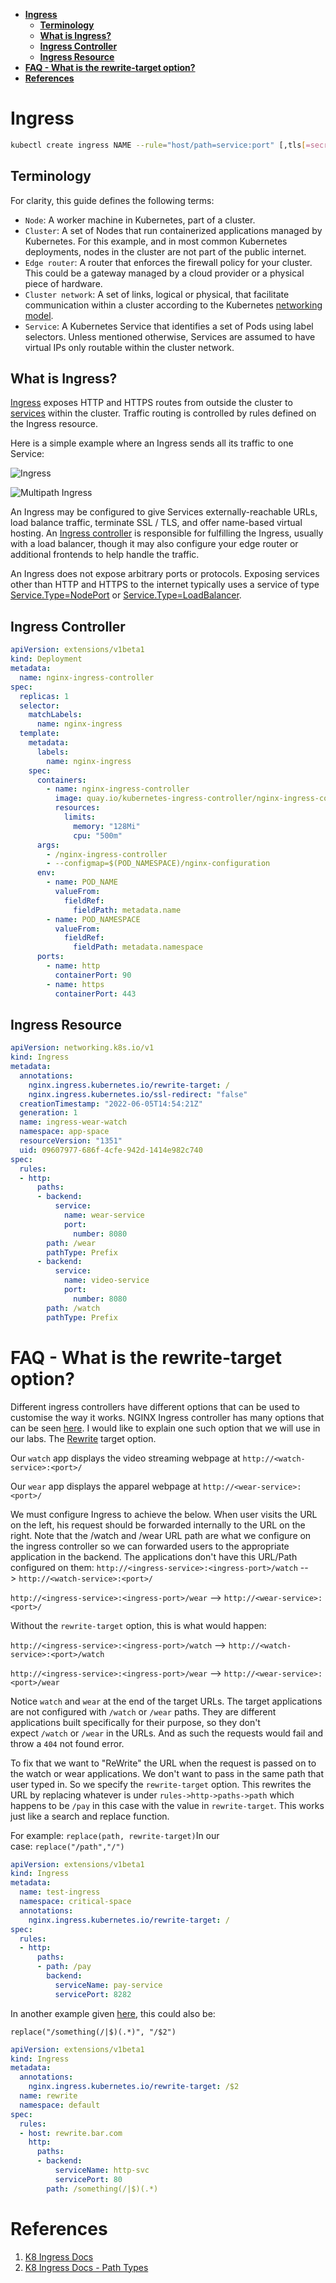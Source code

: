 - [**Ingress**](#ingress)
  - [**Terminology**](#terminology)
  - [**What is Ingress?**](#what-is-ingress)
  - [**Ingress Controller**](#ingress-controller)
  - [**Ingress Resource**](#ingress-resource)
- [**FAQ - What is the rewrite-target option?**](#faq---what-is-the-rewrite-target-option)
- [**References**](#references)

# **Ingress**
```bash
kubectl create ingress NAME --rule="host/path=service:port" [,tls[=secret]]
``` 

## **Terminology**

For clarity, this guide defines the following terms:

* `Node`: A worker machine in Kubernetes, part of a cluster.
* `Cluster`: A set of Nodes that run containerized applications managed by Kubernetes. For this example, and in most common Kubernetes deployments, nodes in the cluster are not part of the public internet.
* `Edge router`: A router that enforces the firewall policy for your cluster. This could be a gateway managed by a cloud provider or a physical piece of hardware.
* `Cluster network`: A set of links, logical or physical, that facilitate communication within a cluster according to the Kubernetes [networking model](https://kubernetes.io/docs/concepts/cluster-administration/networking/).
* `Service`: A Kubernetes Service that identifies a set of Pods using label selectors. Unless mentioned otherwise, Services are assumed to have virtual IPs only routable within the cluster network.

## **What is Ingress?**

[Ingress](https://kubernetes.io/docs/reference/generated/kubernetes-api/v1.24/#ingress-v1-networking-k8s-io) exposes HTTP and HTTPS routes from outside the cluster to [services](https://kubernetes.io/docs/concepts/services-networking/service/) within the cluster. Traffic routing is controlled by rules defined on the Ingress resource.


Here is a simple example where an Ingress sends all its traffic to one Service:

![Ingress](https://d33wubrfki0l68.cloudfront.net/91ace4ec5dd0260386e71960638243cf902f8206/c3c52/docs/images/ingress.svg)

![Multipath Ingress](https://pbs.twimg.com/media/FTH4FZzWUAAXl3u?format=jpg&name=900x900)

An Ingress may be configured to give Services externally-reachable URLs, load balance traffic, terminate SSL / TLS, and offer name-based virtual hosting. An [Ingress controller](https://kubernetes.io/docs/concepts/services-networking/ingress-controllers) is responsible for fulfilling the Ingress, usually with a load balancer, though it may also configure your edge router or additional frontends to help handle the traffic.

An Ingress does not expose arbitrary ports or protocols. Exposing services other than HTTP and HTTPS to the internet typically uses a service of type [Service.Type=NodePort](https://kubernetes.io/docs/concepts/services-networking/service/#type-nodeport) or [Service.Type=LoadBalancer](https://kubernetes.io/docs/concepts/services-networking/service/#loadbalancer).

## **Ingress Controller**
```yaml
apiVersion: extensions/v1beta1
kind: Deployment
metadata:
  name: nginx-ingress-controller
spec:
  replicas: 1
  selector:
    matchLabels:
      name: nginx-ingress
  template:
    metadata:
      labels:
        name: nginx-ingress
    spec:
      containers:
        - name: nginx-ingress-controller
          image: quay.io/kubernetes-ingress-controller/nginx-ingress-controller
          resources:
            limits:
              memory: "128Mi"
              cpu: "500m"
      args:
        - /nginx-ingress-controller
        - --configmap=$(POD_NAMESPACE)/nginx-configuration
      env:
        - name: POD_NAME
          valueFrom:
            fieldRef:
              fieldPath: metadata.name
        - name: POD_NAMESPACE
          valueFrom:
            fieldRef:
              fieldPath: metadata.namespace
      ports:
        - name: http
          containerPort: 90
        - name: https
          containerPort: 443
```

## **Ingress Resource**

```yaml
apiVersion: networking.k8s.io/v1
kind: Ingress
metadata:
  annotations:
    nginx.ingress.kubernetes.io/rewrite-target: /
    nginx.ingress.kubernetes.io/ssl-redirect: "false"
  creationTimestamp: "2022-06-05T14:54:21Z"
  generation: 1
  name: ingress-wear-watch
  namespace: app-space
  resourceVersion: "1351"
  uid: 09607977-686f-4cfe-942d-1414e982c740
spec:
  rules:
  - http:
      paths:
      - backend:
          service:
            name: wear-service
            port:
              number: 8080
        path: /wear
        pathType: Prefix
      - backend:
          service:
            name: video-service
            port:
              number: 8080
        path: /watch
        pathType: Prefix
```
# **FAQ - What is the rewrite-target option?**

Different ingress controllers have different options that can be used to customise the way it works. NGINX Ingress controller has many options that can be seen [here](https://kubernetes.github.io/ingress-nginx/examples/). I would like to explain one such option that we will use in our labs. The [Rewrite](https://kubernetes.github.io/ingress-nginx/examples/rewrite/) target option.

Our `watch` app displays the video streaming webpage at `http://<watch-service>:<port>/`

Our `wear` app displays the apparel webpage at `http://<wear-service>:<port>/`

We must configure Ingress to achieve the below. When user visits the URL on the left, his request should be forwarded internally to the URL on the right. Note that the /watch and /wear URL path are what we configure on the ingress controller so we can forwarded users to the appropriate application in the backend. The applications don't have this URL/Path configured on them: `http://<ingress-service>:<ingress-port>/watch` --> `http://<watch-service>:<port>/`

`http://<ingress-service>:<ingress-port>/wear` --> `http://<wear-service>:<port>/`

Without the `rewrite-target` option, this is what would happen:

`http://<ingress-service>:<ingress-port>/watch` --> `http://<watch-service>:<port>/watch`

`http://<ingress-service>:<ingress-port>/wear` --> `http://<wear-service>:<port>/wear`

Notice `watch` and `wear` at the end of the target URLs. The target applications are not configured with `/watch` or `/wear` paths. They are different applications built specifically for their purpose, so they don't expect `/watch` or `/wear` in the URLs. And as such the requests would fail and throw a `404` not found error.

To fix that we want to "ReWrite" the URL when the request is passed on to the watch or wear applications. We don't want to pass in the same path that user typed in. So we specify the `rewrite-target` option. This rewrites the URL by replacing whatever is under `rules->http->paths->path` which happens to be `/pay` in this case with the value in `rewrite-target`. This works just like a search and replace function.

For example: `replace(path, rewrite-target)`In our case: `replace("/path","/")`

```yaml
apiVersion: extensions/v1beta1
kind: Ingress
metadata:
  name: test-ingress
  namespace: critical-space
  annotations:
    nginx.ingress.kubernetes.io/rewrite-target: /
spec:
  rules:
  - http:
      paths:
      - path: /pay
        backend:
          serviceName: pay-service
          servicePort: 8282
```

In another example given [here](https://kubernetes.github.io/ingress-nginx/examples/rewrite/), this could also be:

`replace("/something(/|$)(.*)", "/$2")`

```yaml
apiVersion: extensions/v1beta1
kind: Ingress
metadata:
  annotations:
    nginx.ingress.kubernetes.io/rewrite-target: /$2
  name: rewrite
  namespace: default
spec:
  rules:
  - host: rewrite.bar.com
    http:
      paths:
      - backend:
          serviceName: http-svc
          servicePort: 80
        path: /something(/|$)(.*)
```
# **References**

1. [K8 Ingress Docs](https://kubernetes.io/docs/concepts/services-networking/ingress)
2. [K8 Ingress Docs - Path Types](https://kubernetes.io/docs/concepts/services-networking/ingress/#path-types)

